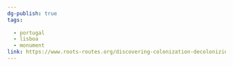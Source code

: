 ```yaml
---
dg-publish: true
tags:
  
  - portugal
  - lisboa
  - monument
link: https://www.roots-routes.org/discovering-colonization-decolonizing-the-discoveries-by-giulia-dickmans/
---
```

